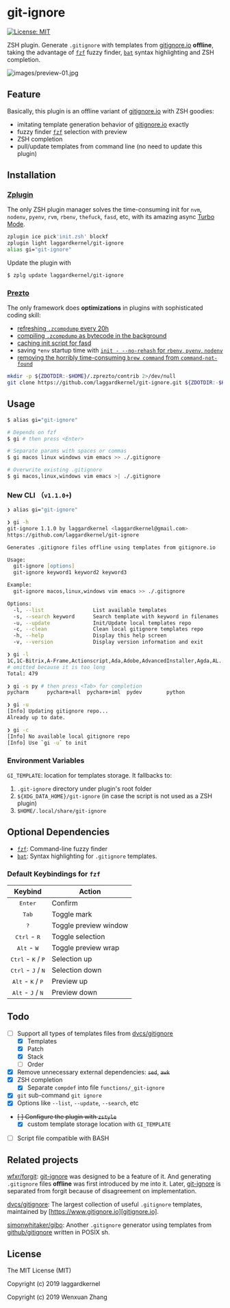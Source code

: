 # git-ignore

[![License: MIT][license icon]][license]

ZSH plugin. Generate `.gitignore` with templates from [gitignore.io][gitignore.io]
**offline**, taking the advantage of [`fzf`][fzf] fuzzy finder,
[`bat`][bat] syntax highlighting and ZSH completion.

![images/preview-01.jpg](../assets/images/preview-01.jpg?raw=true)

## Feature

Basically, this plugin is an offline variant of [gitignore.io][gitignore.io]
with ZSH goodies:
- imitating template generation behavior of [gitignore.io][gitignore.io] exactly
- fuzzy finder [`fzf`][fzf] selection with preview
- ZSH completion
- pull/update templates from command line (no need to update this plugin)

## Installation

### [Zplugin][zplugin]

The only ZSH plugin manager solves the time-consuming init for
`nvm`, `nodenv`, `pyenv`, `rvm`, `rbenv`, `thefuck`, `fasd`, etc,
with its amazing async [Turbo Mode][turbo mode].

```zsh
zplugin ice pick'init.zsh' blockf
zplugin light laggardkernel/git-ignore
alias gi="git-ignore"
```

Update the plugin with

```zsh
$ zplg update laggardkernel/git-ignore
```

### [Prezto][prezto]

The only framework does **optimizations** in plugins with sophisticated coding skill:
- [refreshing `.zcompdump` every 20h][prezto zcompdump 1]
- [compiling `.zcompdump` as bytecode in the background][prezto zcompdump 2]
- [caching init script for fasd][prezto fasd]
- saving `*env` startup time with [`init - --no-rehash` for `rbenv`, `pyenv`, `nodenv`][prezto *env]
- [removing the horribly time-consuming `brew command` from `command-not-found`][prezto brew command]

```zsh
mkdir -p ${ZDOTDIR:-$HOME}/.zprezto/contrib 2>/dev/null
git clone https://github.com/laggardkernel/git-ignore.git ${ZDOTDIR:-$HOME}/.zprezto/contrib/git-ignore
```

## Usage

```zsh
$ alias gi="git-ignore"

# Depends on fzf
$ gi # then press <Enter>

# Separate params with spaces or commas
$ gi macos linux windows vim emacs >> ./.gitignore

# Overwrite existing .gitignore
$ gi macos,linux,windows vim emacs >| ./.gitignore
```

### New CLI （`v1.1.0+`)

```zsh
❯ alias gi="git-ignore"

❯ gi -h
git-ignore 1.1.0 by laggardkernel <laggardkernel@gmail.com>
https://github.com/laggardkernel/git-ignore

Generates .gitignore files offline using templates from gitignore.io

Usage:
  git-ignore [options]
  git-ignore keyword1 keyword2 keyword3

Example:
  git-ignore macos,linux,windows vim emacs >> ./.gitignore

Options:
  -l, --list                List available templates
  -s, --search keyword      Search template with keyword in filenames
  -u, --update              Init/Update local templates repo
  -c, --clean               Clean local gitignore templates repo
  -h, --help                Display this help screen
  -v, --version             Display version information and exit

❯ gi -l
1C,1C-Bitrix,A-Frame,Actionscript,Ada,Adobe,AdvancedInstaller,Agda,AL...
# omitted because it is too long
Total: 479

❯ gi -s py # then press <Tab> for completion
pycharm      pycharm+all  pycharm+iml  pydev        python

❯ gi -u
[Info] Updating gitignore repo...
Already up to date.

❯ gi -c
[Info] No available local gitignore repo
[Info] Use `gi -u` to init
```

### Environment Variables
`GI_TEMPLATE`: location for templates storage. It fallbacks to:
1. `.git-ignore` directory under plugin's root folder
2. `${XDG_DATA_HOME}/git-ignore` (in case the script is not used as a ZSH plugin)
3. `$HOME/.local/share/git-ignore`

## Optional Dependencies
- [`fzf`][fzf]: Command-line fuzzy finder
- [`bat`][bat]: Syntax highlighting for `.gitignore` templates.

### Default Keybindings for `fzf`

| Keybind                                       | Action                  |
| :-------------------------------------------: | ----------------------- |
| <kbd>Enter</kbd>                              | Confirm                 |
| <kbd>Tab</kbd>                                | Toggle mark             |
| <kbd>?</kbd>                                  | Toggle preview window   |
| <kbd>Ctrl</kbd> - <kbd>R</kbd>                | Toggle selection        |
| <kbd>Alt</kbd> - <kbd>W</kbd>                 | Toggle preview wrap     |
| <kbd>Ctrl</kbd> - <kbd>K</kbd> / <kbd>P</kbd> | Selection up            |
| <kbd>Ctrl</kbd> - <kbd>J</kbd> / <kbd>N</kbd> | Selection down          |
| <kbd>Alt</kbd> - <kbd>K</kbd> / <kbd>P</kbd>  | Preview up              |
| <kbd>Alt</kbd> - <kbd>J</kbd> / <kbd>N</kbd>  | Preview down            |

## Todo

- [ ] Support all types of templates files from [dvcs/gitignore][dvcs/gitignore]
  - [x] Templates
  - [x] Patch
  - [x] Stack
  - [ ] Order
- [x] Remove unnecessary external dependencies: ~~`sed`~~, ~~`awk`~~
- [x] ZSH completion
  - [x] Separate `compdef` into file `functions/_git-ignore`
- [x] `git` sub-command `git ignore`
- [x] Options like `--list`, `--update`, `--search`, etc
- ~~[ ] Configure the plugin with `zstyle`~~
  - [x] custom template storage location with `GI_TEMPLATE`
- [ ] Script file compatible with BASH

## Related projects

[wfxr/forgit][wfxr/forgit]: [git-ignore][git-ignore] was designed to be a feature of
it. And generating `.gitignore` files **offline** was first introduced by me into it.
Later, [git-ignore](https://github.com/laggardkernel) is separated from forgit
because of disagreement on implementation.

[dvcs/gitignore][dvcs/gitignore]: The largest collection of useful `.gitignore`
templates, maintained by [https://www.gitignore.io][gitignore.io].

[simonwhitaker/gibo][simonwhitaker/gibo]: Another `.gitignore` generator using
templates from [github/gitignore][github/gitignore] written in POSIX sh.

## License

The MIT License (MIT)

Copyright (c) 2019 laggardkernel

Copyright (c) 2019 Wenxuan Zhang

[license icon]: https://img.shields.io/badge/License-MIT-yellow.svg
[license]: https://opensource.org/licenses/MIT
[gitignore.io]: https://www.gitignore.io/
[fzf]: https://github.com/junegunn/fzf
[bat]: https://github.com/sharkdp/bat
[dvcs/gitignore]: https://github.com/dvcs/gitignore
[zplugin]: https://github.com/zdharma/zplugin
[turbo mode]: https://github.com/zdharma/zplugin#turbo-mode-zsh--53
[prezto]: https://github.com/sorin-ionescu/prezto
[prezto zcompdump 1]: https://github.com/sorin-ionescu/prezto/blob/4abbc5572149baa6a5e7e38393a4b2006f01024f/modules/completion/init.zsh#L31-L41
[prezto zcompdump 2]: https://github.com/sorin-ionescu/prezto/blob/4abbc5572149baa6a5e7e38393a4b2006f01024f/runcoms/zlogin#L9-L15
[prezto fasd]: https://github.com/sorin-ionescu/prezto/blob/4abbc5572149baa6a5e7e38393a4b2006f01024f/modules/fasd/init.zsh#L22-L36
[prezto *env]: https://github.com/sorin-ionescu/prezto/blob/4abbc5572149baa6a5e7e38393a4b2006f01024f/modules/python/init.zsh#L22
[prezto brew command]: https://github.com/sorin-ionescu/prezto/blob/4abbc5572149baa6a5e7e38393a4b2006f01024f/modules/command-not-found/init.zsh
[wfxr/forgit]: https://github.com/wfxr/forgit
[git-ignore]: https://github.com/laggardkernel/git-ignore
[simonwhitaker/gibo]: https://github.com/simonwhitaker/gibo
[github/gitignore]: https://github.com/github/gitignore
